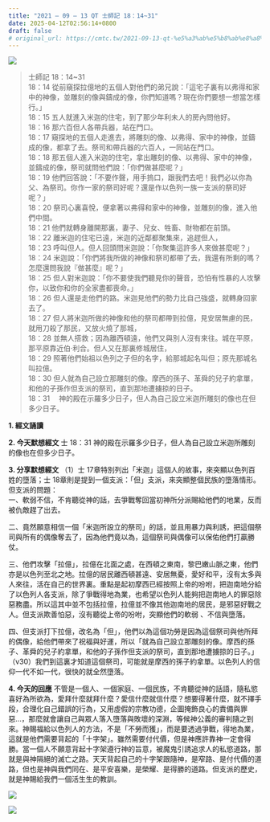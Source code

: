 ```yaml
---
title: "2021 – 09 – 13 QT 士師記 18：14~31"
date: 2025-04-12T02:56:14+0800
draft: false
# original_url: https://cmtc.tw/2021-09-13-qt-%e5%a3%ab%e5%b8%ab%e8%a8%98-18%ef%bc%9a1431
---
```


![](/images/qt.jpg)
> 士師記 18：14\~31  
> 18：14 從前窺探拉億地的五個人對他們的弟兄說：「這宅子裏有以弗得和家中的神像，並雕刻的像與鑄成的像，你們知道嗎？現在你們要想一想當怎樣行。」  
> 18：15 五人就進入米迦的住宅，到了那少年利未人的房內問他好。  
> 18：16 那六百但人各帶兵器，站在門口。  
> 18：17 窺探地的五個人走進去，將雕刻的像、以弗得、家中的神像，並鑄成的像，都拿了去。祭司和帶兵器的六百人，一同站在門口。  
> 18：18 那五個人進入米迦的住宅，拿出雕刻的像、以弗得、家中的神像，並鑄成的像，祭司就問他們說：「你們做甚麼呢？」  
> 18：19 他們回答說：「不要作聲，用手摀口，跟我們去吧！我們必以你為父、為祭司。你作一家的祭司好呢？還是作以色列一族一支派的祭司好呢？」  
> 18：20 祭司心裏喜悅，便拿著以弗得和家中的神像，並雕刻的像，進入他們中間。  
> 18：21 他們就轉身離開那裏，妻子、兒女、牲畜、財物都在前頭。  
> 18：22 離米迦的住宅已遠，米迦的近鄰都聚集來，追趕但人，  
> 18：23 呼叫但人。但人回頭問米迦說：「你聚集這許多人來做甚麼呢？」  
> 18：24 米迦說：「你們將我所做的神像和祭司都帶了去，我還有所剩的嗎？怎麼還問我說『做甚麼』呢？」  
> 18：25 但人對米迦說：「你不要使我們聽見你的聲音，恐怕有性暴的人攻擊你，以致你和你的全家盡都喪命。」  
> 18：26 但人還是走他們的路。米迦見他們的勢力比自己強盛，就轉身回家去了。  
> 18：27 但人將米迦所做的神像和他的祭司都帶到拉億，見安居無慮的民，就用刀殺了那民，又放火燒了那城，  
> 18：28 並無人搭救；因為離西頓遠，他們又與別人沒有來往。城在平原，那平原靠近伯‧利合。但人又在那裏修城居住，  
> 18：29 照著他們始祖以色列之子但的名字，給那城起名叫但；原先那城名叫拉億。  
> 18：30 但人就為自己設立那雕刻的像。摩西的孫子、革舜的兒子約拿單，和他的子孫作但支派的祭司，直到那地遭擄掠的日子。  
> 18：31 　神的殿在示羅多少日子，但人為自己設立米迦所雕刻的像也在但多少日子。

**1. 經文誦讀**

**2.  今天默想經文**
士 18：31 神的殿在示羅多少日子，但人為自己設立米迦所雕刻的像也在但多少日子。

**3. 分享默想經文**
（1）士 17章特別列出「米迦」這個人的故事，來突顯以色列百姓的墮落；士 18章則是提到一個支派：「但」支派，來突顯整個民族的墮落情形。但支派的問題：  
一、軟弱不信，不肯聽從神的話，去爭戰奪回當初神所分派賜給他們的地業，反而被仇敵趕了出去。

二、竟然願意相信一個「米迦所設立的祭司」的話，並且用暴力與利誘，把這個祭司與所有的偶像奪去了，因為他們竟以為，這個祭司與偶像可以保佑他們打贏勝仗。

三、他們攻擊「拉億」，拉億在北面之處，在西頓之東南，黎巴嫩山脈之東，他們亦是以色列至北之地。拉億的居民離西頓甚遠、安居無憂，愛好和平，沒有太多與人來往，活在自己的世界裏。重點是起初摩西已經按照上帝的吩咐，把迦南地分給了以色列人各支派，除了爭戰得地為業，也希望以色列人能夠把迦南地人的罪惡除惡務盡。所以這其中並不包括拉億，拉億並不像其他迦南地的居民，是邪惡好戰之人。但支派欺善怕惡，沒有聽從上帝的吩咐，突顯他們的軟弱 、不信與墮落。

四、但支派打下拉億，改名為「但」，他們以為這個功勞是因為這個祭司與他所拜的偶像，給他們帶來了祝福與好運，所以「就為自己設立那雕刻的像。摩西的孫子、革舜的兒子約拿單，和他的子孫作但支派的祭司，直到那地遭擄掠的日子。」（v30）我們到這裏才知道這個祭司，可能就是摩西的孫子約拿單。以色列人的信仰一代不如一代，很快的就全然墮落。

**4. 今天的回應**
不管是一個人、一個家庭、一個民族，不肯聽從神的話語，隨私慾喜好為所欲為，愛拜什麼就拜什麼？愛信什麼就信什麼？想要得著什麼，就不擇手段，合理化自己錯誤的行為，又用虛假的宗教功德，企圖掩飾良心的責備與罪惡…，那麼就會讓自己與眾人落入墮落與敗壞的深淵，等候神公義的審判隨之到來。神賜福給以色列人的方法，不是「不勞而獲」，而是要透過爭戰，得地為業，這就是他們需要背起的「十字架」。雖然需要付代價，但是神應許靠神一定會得勝。當一個人不願意背起十字架遵行神的旨意，被魔鬼引誘追求人的私慾道路，那就是與神隔絕的滅亡之路。天天背起自己的十字架跟隨神，是窄路、是付代價的道路，但也是神與我們同在、是平安喜樂，是榮耀、是得勝的道路。但支派的歷史，就是神賜給我們一個活生生的教訓。

![](/images/202109131.jpg)

![](/images/202109132.jpg)

